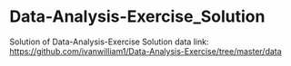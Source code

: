 # Data-Analysis-Exercise_Solution
Solution of Data-Analysis-Exercise Solution
data link: https://github.com/ivanwilliam1/Data-Analysis-Exercise/tree/master/data
